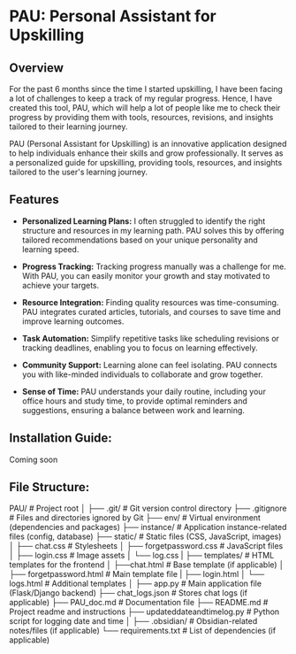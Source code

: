# PAU: Personal Assistant for Upskilling

## Overview
For the past 6 months since the time I started upskilling, I have been facing a lot of challenges to keep a track of my regular progress. Hence, I have created this tool, PAU, which will help a lot of people like me to check their progress by providing them with tools, resources, revisions, and insights tailored to their learning journey.

PAU (Personal Assistant for Upskilling) is an innovative application designed to help individuals enhance their skills and grow professionally. It serves as a personalized guide for upskilling, providing tools, resources, and insights tailored to the user's learning journey.
## Features

- **Personalized Learning Plans:** I often struggled to identify the right structure and resources in my learning path. PAU solves this by offering tailored recommendations based on your unique personality and learning speed.
    
- **Progress Tracking:** Tracking progress manually was a challenge for me. With PAU, you can easily monitor your growth and stay motivated to achieve your targets.
    
- **Resource Integration:** Finding quality resources was time-consuming. PAU integrates curated articles, tutorials, and courses to save time and improve learning outcomes.
    
- **Task Automation:** Simplify repetitive tasks like scheduling revisions or tracking deadlines, enabling you to focus on learning effectively.
    
- **Community Support:** Learning alone can feel isolating. PAU connects you with like-minded individuals to collaborate and grow together.

- **Sense of Time:** PAU understands your daily routine, including your office hours and study time, to provide optimal reminders and suggestions, ensuring a balance between work and learning.

## Installation Guide:
Coming soon


## File Structure:

PAU/                     # Project root
│
├── .git/                # Git version control directory
├── .gitignore           # Files and directories ignored by Git
├── env/                 # Virtual environment (dependencies and packages)
├── instance/            # Application instance-related files (config, database)
├── static/              # Static files (CSS, JavaScript, images)
│   ├── chat.css           # Stylesheets
│   ├── forgetpassword.css             # JavaScript files
│   ├── login.css          # Image assets
│    └── log.css
|
├── templates/           # HTML templates for the frontend
│   ├──chat.html        # Base template (if applicable)
│   ├── forgetpassword.html       # Main template file
|     ├── login.html
│   └── logs.html # Additional templates
│
├── app.py               # Main application file (Flask/Django backend)
├── chat_logs.json       # Stores chat logs (if applicable)
├── PAU_doc.md           # Documentation file
├── README.md            # Project readme and instructions
├── updateddateandtimelog.py # Python script for logging date and time
│
├── .obsidian/           # Obsidian-related notes/files (if applicable)
└── requirements.txt     # List of dependencies (if applicable)



